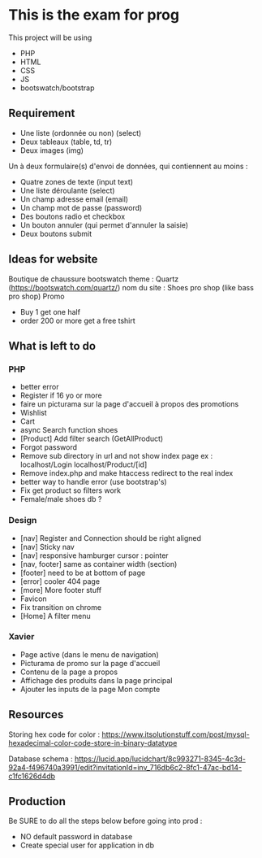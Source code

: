 # This is the exam for prog
This project will be using
- PHP
- HTML
- CSS
- JS
- bootswatch/bootstrap

## Requirement
- Une liste (ordonnée ou non) (select)
- Deux tableaux (table, td, tr)
- Deux images (img)

Un à deux formulaire(s) d'envoi de données, qui contiennent au moins :
- Quatre zones de texte (input text)
- Une liste déroulante (select)
- Un champ adresse email (email)
- Un champ mot de passe (password)
- Des boutons radio et checkbox
- Un bouton annuler (qui permet d'annuler la saisie)
- Deux boutons submit

## Ideas for website
Boutique de chaussure
bootswatch theme : Quartz (https://bootswatch.com/quartz/)
nom du site : Shoes pro shop (like bass pro shop)
Promo
- Buy 1 get one half
- order 200 or more get a free tshirt

## What is left to do 
### PHP
- better error
- Register if 16 yo or more
- faire un picturama sur la page d'accueil à propos des promotions
- Wishlist
- Cart
- async Search function shoes
- [Product] Add filter search (GetAllProduct)
- Forgot password
- Remove sub directory in url and not show index page
ex : localhost/Login
localhost/Product/[id]
- Remove index.php and make htaccess redirect to the real index
- better way to handle error (use bootstrap's)
- Fix get product so filters work
- Female/male shoes db ?

### Design
- [nav] Register and Connection should be right aligned
- [nav] Sticky nav
- [nav] responsive hamburger cursor : pointer
- [nav, footer] same as container width (section)
- [footer] need to be at bottom of page
- [error] cooler 404 page
- [more] More footer stuff
- Favicon
- Fix transition on chrome
- [Home] A filter menu


### Xavier
- Page active (dans le menu de navigation)
- Picturama de promo sur la page d'accueil
- Contenu de la page a propos
- Affichage des produits dans la page principal
- Ajouter les inputs de la page Mon compte



## Resources
Storing hex code for color : https://www.itsolutionstuff.com/post/mysql-hexadecimal-color-code-store-in-binary-datatype

Database schema : https://lucid.app/lucidchart/8c993271-8345-4c3d-92a4-f496740a3991/edit?invitationId=inv_716db6c2-8fc1-47ac-bd14-c1fc1626d4db


## Production
Be SURE to do all the steps below before going into prod :
- NO default password in database
- Create special user for application in db
